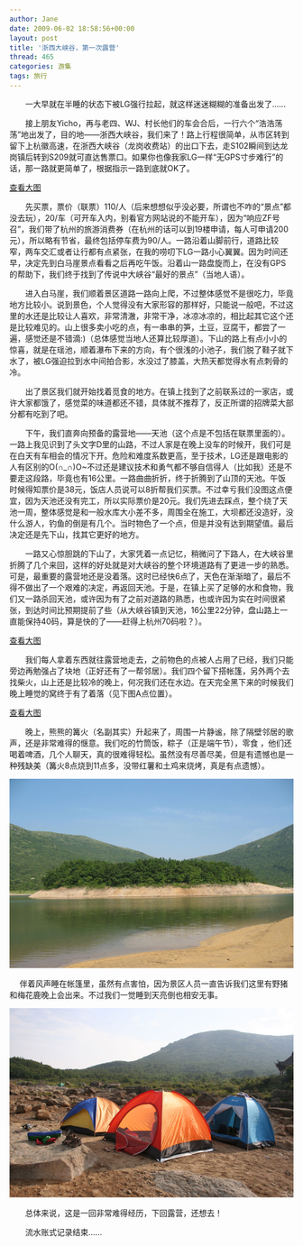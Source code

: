 ```yaml
---
author: Jane
date: 2009-06-02 18:58:56+00:00
layout: post
title: '浙西大峡谷，第一次露营'
thread: 465
categories: 游集
tags: 旅行
---
```


　　一大早就在半睡的状态下被LG强行拉起，就这样迷迷糊糊的准备出发了......  
  
　　接上朋友Yicho，再与老四、WJ、村长他们的车会合后，一行六个“浩浩荡荡”地出发了，目的地——浙西大峡谷，我们来了！路上行程很简单，从市区转到留下上杭徽高速，在浙西大峡谷（龙岗收费站）的出口下去，走S102瞬间到达龙岗镇后转到S209就可直达售票口。如果你也像我家LG一样“无GPS寸步难行”的话，那一路就更简单了，根据指示一路到底就OK了。<!-- more -->  
  
  
[查看大图](http://ditu.google.cn/maps?f=d&source=embed&saddr=30.265591,120.101509&daddr=%EF%BC%90%EF%BC%92%E7%9C%81%E9%81%93+to:%E6%B5%99%E6%B1%9F%E7%9C%81%E6%9D%AD%E5%B7%9E%E5%B8%82%E4%B8%B4%E5%AE%89%E5%B8%82%E5%A4%A7%E5%B3%A1%E8%B0%B7%E9%95%87+to:%E6%9C%AA%E7%9F%A5%E8%B7%AF%E6%AE%B5&geocode=%3BFRJDzAEdFAUaBw%3B%3BFYQ7zgEd0KAZBw&hl=zh-CN&mra=dme&mrcr=0&mrsp=0&sz=14&sll=30.271966,120.118332&sspn=0.057226,0.11158&ie=UTF8&brcurrent=3,0x344b62ffb0972b01:0x4705b4b7a5248c75%3B5,0&ll=30.207158,119.108105&spn=0.126099,0.085831&z=13)  
     
　　先买票，票价（联票）110/人（后来想想似乎没必要，所谓也不咋的“景点”都没去玩），20/车（可开车入内，别看官方网站说的不能开车），因为“响应ZF号召”，我们带了杭州的旅游消费券（在杭州的话可以到19楼申请，每人可申请200元），所以略有节省，最终包括停车费为90/人。一路沿着山脚前行，道路比较窄，两车交汇或者让行都有点紧张，在我的唠叨下LG一路小心翼翼。因为时间还早，决定先到白马崖景点看看之后再吃午饭。沿着山一路盘旋而上，在没有GPS的帮助下，我们终于找到了传说中大峡谷“最好的景点”（当地人语）。  
     
　　进入白马崖，我们顺着景区道路一路向上爬，不过整体感觉不是很吃力，毕竟地方比较小。说到景色，个人觉得没有大家形容的那样好，只能说一般吧，不过这里的水还是比较让人喜欢，非常清澈，非常干净，冰凉冰凉的，相比起其它这个还是比较难见的。山上很多卖小吃的点，有一串串的笋，土豆，豆腐干，都尝了一遍，感觉还是不错滴:)（总体感觉当地人还算比较厚道）。下山的路上有点小小的惊喜，就是在瑶池，顺着瀑布下来的方向，有个很浅的小池子，我们脱了鞋子就下水了，被LG强迫拉到水中间拍合影，水没过了膝盖，大热天都觉得水有点刺骨的冷。  
  
　　出了景区我们就开始找着觅食的地方。在镇上找到了之前联系过的一家店，或许大家都饿了，感觉菜的味道都还不错，具体就不推荐了，反正所谓的招牌菜大部分都有吃到了吧。  
  
　　下午，我们直奔向预备的露营地——天池（这个点是不包括在联票里面的）。一路上我见识到了头文字D里的山路，不过人家是在晚上没车的时候开，我们可是在白天有车相会的情况下开。危险和难度系数更高，至于技术，LG还是跟电影的人有区别的O(∩_∩)O~不过还是建议技术和勇气都不够自信得人（比如我）还是不要走这段路，毕竟也有16公里。一路曲曲折折，终于折腾到了山顶的天池。午饭时候得知票价是38元，饭店人员说可以8折帮我们买票。不过幸亏我们没图这点便宜，因为天池还没有完工，所以实际票价是20元。我们先进去踩点，整个绕了天池一周，整体感觉是和一般水库大小差不多，周围全在施工，大坝都还没造好，没什么游人，钓鱼的倒是有几个。当时物色了一个点，但是并没有达到期望值。最后决定还是先下山，找其它更好的地方。  
  
　　一路又心惊胆跳的下山了，大家凭着一点记忆，稍微问了下路人，在大峡谷里折腾了几个来回，这样的好处就是对大峡谷的整个环境道路有了更进一步的熟悉。可是，最重要的露营地还是没着落。这时已经快6点了，天色在渐渐暗了，最后不得不做出了一个艰难的决定，再返回天池。于是，在镇上买了足够的水和食物，我们又一路杀回天池，或许因为有了之前对道路的熟悉，也或许因为实在时间很紧张，到达时间比预期提前了些（从大峡谷镇到天池，16公里22分钟，盘山路上一直能保持40码，算是快的了——赶得上杭州70码啦？）。  
  
  
[查看大图](http://ditu.google.cn/maps?f=d&source=embed&saddr=%EF%BC%91%EF%BC%98%E7%9C%81%E9%81%93&daddr=30.294646,119.120593&geocode=FdSkzQEdl_AYBw%3B&hl=zh-CN&mra=dme&mrcr=0&mrsp=1&sz=15&sll=30.285049,119.109092&sspn=0.028609,0.05579&ie=UTF8&t=h&brcurrent=3,0x344a8d9783bcf977:0xdab99947dd493db1%3B5,0&ll=30.275821,119.099178&spn=0.081537,0.085831&z=13)  
  
　　我们每人拿着东西就往露营地走去，之前物色的点被人占用了已经，我们只能旁边再勉强占了块地（正好还有了一帮邻居）。我们四个留下搭帐篷，另外两个去找柴火，山上还是比较冷的晚上，何况我们还在水边。在天完全黑下来的时候我们晚上睡觉的窝终于有了着落（见下图A点位置）。  
  
  
[查看大图](http://ditu.google.cn/maps?f=q&source=embed&hl=zh-CN&q=30.301205,+119.124434&sll=30.302557,119.125249&sspn=0.014302,0.027895&dirflg=w&ie=UTF8&geocode=FRVczgEd0rEZBw&split=0&t=h&brcurrent=3,0x344a8d9783bcf977:0xdab99947dd493db1%3B5,0&ll=30.300649,119.12276&spn=0.011116,0.010729&z=16&iwloc=A)  
  
　　晚上，熊熊的篝火（名副其实）升起来了，周围一片静谧，除了隔壁邻居的歌声，还是非常难得的惬意。我们吃的竹筒饭，粽子（正是端午节），零食
，他们还喝着啤酒，几个人聊天，真的很难得轻松。虽然没有尽善尽美，但是有遗憾也是一种残缺美（篝火8点烧到11点多，没带红薯和土鸡来烧烤，真是有点遗憾）。  
  
[![](/album/浙西大峡谷/湖心岛.jpg)](/album/浙西大峡谷/湖心岛.jpg)  
  
　 伴着风声睡在帐篷里，虽然有点害怕，因为景区人员一直告诉我们这里有野猪和梅花鹿晚上会出来。不过我们一觉睡到天亮倒也相安无事。  
  
[![](/album/浙西大峡谷/帐篷.jpg)](/album/浙西大峡谷/帐篷.jpg)  
  
　　总体来说，这是一回非常难得经历，下回露营，还想去！  
  
　　流水账式记录结束......  
  
